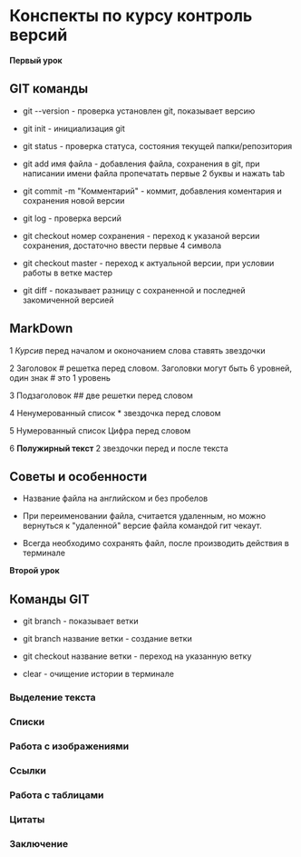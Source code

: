 # Конспекты по курсу контроль версий

**Первый урок**

## GIT команды

* git --version - проверка установлен git, показывает версию

* git init - инициализация git

* git status - проверка статуса, состояния текущей папки/репозитория

* git add имя файла - добавления файла, сохранения в git, при написании имени файла пропечатать первые 2 буквы и нажать tab

* git commit -m "Комментарий" - коммит, добавления коментария и сохранения новой версии

* git log - проверка версий

* git checkout номер сохранения - переход к указаной версии сохранения, достаточно ввести первые 4 символа

* git checkout master - переход к актуальной версии, при условии работы в ветке мастер

* git diff - показывает разницу с сохраненной и последней закомиченной версией


## MarkDown

1 *Курсив* перед началом и оконочанием слова ставять звездочки

2 Заголовок # решетка перед словом. Заголовки могут быть 6 уровней, один знак # это 1 уровень

3 Подзаголовок ## две решетки перед словом

4 Ненумерованный список * звездочка перед словом

5 Нумерованный список Цифра перед словом

6 **Полужирный текст** 2 звездочки перед и после текста

## Советы и особенности

* Название файла на английском и без пробелов

* При переименовании файла, считается удаленным, но можно вернуться к "удаленной" версие файла командой гит чекаут.

* Всегда необходимо сохранять файл, после производить действия в терминале



**Второй урок**

## Команды GIT

* git branch - показывает ветки

* git branch название ветки - создание ветки

* git checkout название ветки - переход на указанную ветку

* clear - очищение истории в терминале

### Выделение текста

### Списки

### Работа с изображениями

### Ссылки

### Работа с таблицами

### Цитаты

### Заключение